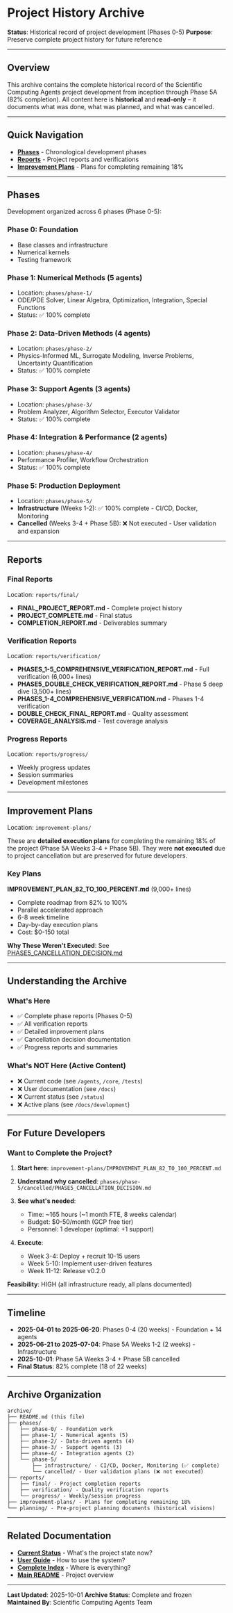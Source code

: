 # Project History Archive

**Status**: Historical record of project development (Phases 0-5)
**Purpose**: Preserve complete project history for future reference

---

## Overview

This archive contains the complete historical record of the Scientific Computing Agents project development from inception through Phase 5A (82% completion). All content here is **historical** and **read-only** – it documents what was done, what was planned, and what was cancelled.

---

## Quick Navigation

- **[Phases](#phases)** - Chronological development phases
- **[Reports](#reports)** - Project reports and verifications
- **[Improvement Plans](#improvement-plans)** - Plans for completing remaining 18%

---

## Phases

Development organized across 6 phases (Phase 0-5):

### Phase 0: Foundation
- Base classes and infrastructure
- Numerical kernels
- Testing framework

### Phase 1: Numerical Methods (5 agents)
- Location: `phases/phase-1/`
- ODE/PDE Solver, Linear Algebra, Optimization, Integration, Special Functions
- Status: ✅ 100% complete

### Phase 2: Data-Driven Methods (4 agents)
- Location: `phases/phase-2/`
- Physics-Informed ML, Surrogate Modeling, Inverse Problems, Uncertainty Quantification
- Status: ✅ 100% complete

### Phase 3: Support Agents (3 agents)
- Location: `phases/phase-3/`
- Problem Analyzer, Algorithm Selector, Executor Validator
- Status: ✅ 100% complete

### Phase 4: Integration & Performance (2 agents)
- Location: `phases/phase-4/`
- Performance Profiler, Workflow Orchestration
- Status: ✅ 100% complete

### Phase 5: Production Deployment
- Location: `phases/phase-5/`
- **Infrastructure** (Weeks 1-2): ✅ 100% complete - CI/CD, Docker, Monitoring
- **Cancelled** (Weeks 3-4 + Phase 5B): ❌ Not executed - User validation and expansion

---

## Reports

### Final Reports
Location: `reports/final/`
- **FINAL_PROJECT_REPORT.md** - Complete project history
- **PROJECT_COMPLETE.md** - Final status
- **COMPLETION_REPORT.md** - Deliverables summary

### Verification Reports
Location: `reports/verification/`
- **PHASES_1-5_COMPREHENSIVE_VERIFICATION_REPORT.md** - Full verification (6,000+ lines)
- **PHASE5_DOUBLE_CHECK_VERIFICATION_REPORT.md** - Phase 5 deep dive (3,500+ lines)
- **PHASES_1-4_COMPREHENSIVE_VERIFICATION.md** - Phases 1-4 verification
- **DOUBLE_CHECK_FINAL_REPORT.md** - Quality assessment
- **COVERAGE_ANALYSIS.md** - Test coverage analysis

### Progress Reports
Location: `reports/progress/`
- Weekly progress updates
- Session summaries
- Development milestones

---

## Improvement Plans

Location: `improvement-plans/`

These are **detailed execution plans** for completing the remaining 18% of the project (Phase 5A Weeks 3-4 + Phase 5B). They were **not executed** due to project cancellation but are preserved for future developers.

### Key Plans

**IMPROVEMENT_PLAN_82_TO_100_PERCENT.md** (9,000+ lines)
- Complete roadmap from 82% to 100%
- Parallel accelerated approach
- 6-8 week timeline
- Day-by-day execution plans
- Cost: $0-150 total

**Why These Weren't Executed**: See [PHASE5_CANCELLATION_DECISION.md](phases/phase-5/cancelled/PHASE5_CANCELLATION_DECISION.md)

---

## Understanding the Archive

### What's Here
- ✅ Complete phase reports (Phases 0-5)
- ✅ All verification reports
- ✅ Detailed improvement plans
- ✅ Cancellation decision documentation
- ✅ Progress reports and summaries

### What's NOT Here (Active Content)
- ❌ Current code (see `/agents`, `/core`, `/tests`)
- ❌ User documentation (see `/docs`)
- ❌ Current status (see `/status`)
- ❌ Active plans (see `/docs/development`)

---

## For Future Developers

### Want to Complete the Project?

1. **Start here**: `improvement-plans/IMPROVEMENT_PLAN_82_TO_100_PERCENT.md`
2. **Understand why cancelled**: `phases/phase-5/cancelled/PHASE5_CANCELLATION_DECISION.md`
3. **See what's needed**:
   - Time: ~165 hours (~1 month FTE, 8 weeks calendar)
   - Budget: $0-50/month (GCP free tier)
   - Personnel: 1 developer (optimal: +1 support)

4. **Execute**:
   - Week 3-4: Deploy + recruit 10-15 users
   - Week 5-10: Implement user-driven features
   - Week 11-12: Release v0.2.0

**Feasibility**: HIGH (all infrastructure ready, all plans documented)

---

## Timeline

- **2025-04-01 to 2025-06-20**: Phases 0-4 (20 weeks) - Foundation + 14 agents
- **2025-06-21 to 2025-07-04**: Phase 5A Weeks 1-2 (2 weeks) - Infrastructure
- **2025-10-01**: Phase 5A Weeks 3-4 + Phase 5B cancelled
- **Final Status**: 82% complete (18 of 22 weeks)

---

## Archive Organization

```
archive/
├── README.md (this file)
├── phases/
│   ├── phase-0/ - Foundation work
│   ├── phase-1/ - Numerical agents (5)
│   ├── phase-2/ - Data-driven agents (4)
│   ├── phase-3/ - Support agents (3)
│   ├── phase-4/ - Integration agents (2)
│   └── phase-5/
│       ├── infrastructure/ - CI/CD, Docker, Monitoring (✅ complete)
│       └── cancelled/ - User validation plans (❌ not executed)
├── reports/
│   ├── final/ - Project completion reports
│   ├── verification/ - Quality verification reports
│   └── progress/ - Weekly/session progress
├── improvement-plans/ - Plans for completing remaining 18%
└── planning/ - Pre-project planning documents (historical visions)
```

---

## Related Documentation

- **[Current Status](../status/PROJECT_STATUS.md)** - What's the project state now?
- **[User Guide](../docs/user-guide/)** - How to use the system?
- **[Complete Index](../status/INDEX.md)** - Where is everything?
- **[Main README](../README.md)** - Project overview

---

**Last Updated**: 2025-10-01
**Archive Status**: Complete and frozen
**Maintained By**: Scientific Computing Agents Team
